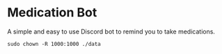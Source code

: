 # Medication Bot

A simple and easy to use Discord bot to remind you to take medications.

```
sudo chown -R 1000:1000 ./data
```
